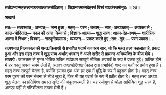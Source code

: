 **ततोऽभवन्महत्तत्त्वमव्यक्तात्कालचोदितात् ।** **विज्ञानात्मात्मदेहस्थं विश्वं व्यञ्जंस्तमोनुद: ॥ २७॥** 

**शब्दार्थ** 

**तत:—** **तत्पश्चात्** **; अभवत्—** **जन्म हुआ** **; महत्—** **परम** **; तत्त्वम्—** **सार** **; अव्यक्तात्—** **अव्यक्त से** **; काल-चोदितात्—** **काल की** **अन्त:क्रिया से** **; विज्ञान-आत्मा—** **शुद्ध सत्त्व** **; आत्म-देह-स्थम्—** **शारीरिक आत्मा में स्थित** **; विश्वम्—** **सश्पूर्ण ब्रह्माण्ड** **;** **व्यञ्जन्—** **प्रकट करते हुए** **; तम:-नुद:—** **परम प्रकाश।** **.** 

**तत्पश्चात् नित्यकाल की अन्त:क्रियाओं से प्रभावित पदार्थ का परम सार, जो कि महत् तत्त्व** **कहलाता है, प्रकट हुआ और इस महत् तत्त्व में शुद्ध सत्त्व अर्थात् भगवान् ने अपने शरीर से** **ब्रह्माण्ड अभिव्यक्ति के बीज बोये।** **तात्पर्य** : कालक्रम से गॢभत भौतिक शक्ति सर्वप्रथम सश्पूर्ण भौतिक अवयवों के रूप में प्रकट हुई। फलित होने में हर वस्तु अपना समय लेती है, अतएव *कालचोदितात* (काल द्वारा प्रभावित) शब्द का यहाँ पर प्रयोग हुआ है। महत् तत्त्व सश्पूर्ण चेतना है, क्योंकि इसका एक अंश हर एक में बुद्धि के रूप में प्रदॢशत होता है। महत् तत्त्व परम पुरुष की परम चेतना से सीधे जुड़ा है, फिर भी यह पदार्थ के रूप में प्रतीत होता है। महत् तत्त्व अथवा शुद्ध चेतना का प्रतिबिश्ब समस्त सृष्टि की अंकुरणस्थली है। यह रजोगुण से थोड़ा सामिश्रित शुद्ध सत्त्व है, अतएव यहीं से गतिशीलता उत्पन्न होती है।  